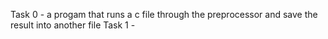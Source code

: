 Task 0 - a progam that runs a c file through the preprocessor and save the result into another file
Task 1 -